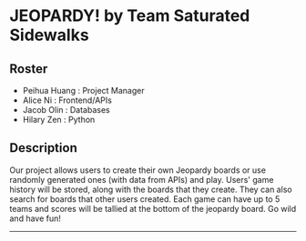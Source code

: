 # JEOPARDY! by Team Saturated Sidewalks

## Roster 
* Peihua Huang : Project Manager
* Alice Ni : Frontend/APIs
* Jacob Olin : Databases
* Hilary Zen : Python

## Description
Our project allows users to create their own Jeopardy boards or use randomly generated ones (with data from APIs) and play. Users' game history will be stored, along with the boards that they create. They can also search for boards that other users created. Each game can have up to 5 teams and scores will be tallied at the bottom of the jeopardy board. Go wild and have fun!

---

